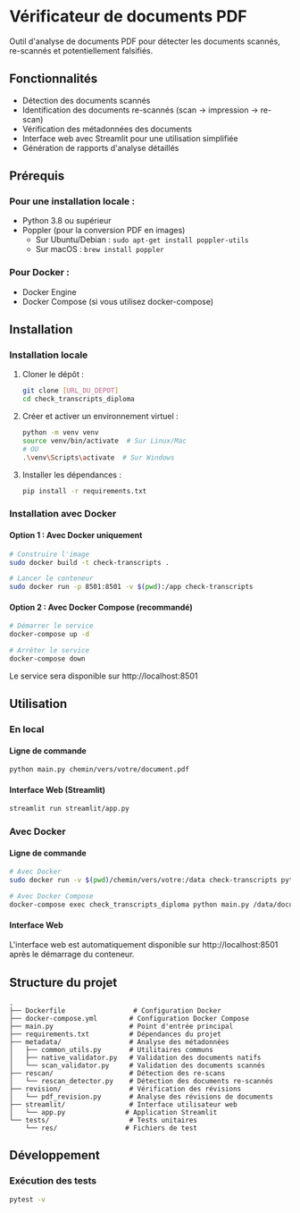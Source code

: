 # Vérificateur de documents PDF

Outil d'analyse de documents PDF pour détecter les documents scannés, re-scannés et potentiellement falsifiés.

## Fonctionnalités

- Détection des documents scannés
- Identification des documents re-scannés (scan -> impression -> re-scan)
- Vérification des métadonnées des documents
- Interface web avec Streamlit pour une utilisation simplifiée
- Génération de rapports d'analyse détaillés

## Prérequis

### Pour une installation locale :
- Python 3.8 ou supérieur
- Poppler (pour la conversion PDF en images)
  - Sur Ubuntu/Debian : `sudo apt-get install poppler-utils`
  - Sur macOS : `brew install poppler`

### Pour Docker :
- Docker Engine
- Docker Compose (si vous utilisez docker-compose)

## Installation

### Installation locale

1. Cloner le dépôt :
   ```bash
   git clone [URL_DU_DEPOT]
   cd check_transcripts_diploma
   ```

2. Créer et activer un environnement virtuel :
   ```bash
   python -m venv venv
   source venv/bin/activate  # Sur Linux/Mac
   # OU
   .\venv\Scripts\activate  # Sur Windows
   ```

3. Installer les dépendances :
   ```bash
   pip install -r requirements.txt
   ```

### Installation avec Docker

#### Option 1 : Avec Docker uniquement

```bash
# Construire l'image
sudo docker build -t check-transcripts .

# Lancer le conteneur
sudo docker run -p 8501:8501 -v $(pwd):/app check-transcripts
```

#### Option 2 : Avec Docker Compose (recommandé)

```bash
# Démarrer le service
docker-compose up -d

# Arrêter le service
docker-compose down
```

Le service sera disponible sur http://localhost:8501


## Utilisation

### En local

#### Ligne de commande

```bash
python main.py chemin/vers/votre/document.pdf
```

#### Interface Web (Streamlit)

```bash
streamlit run streamlit/app.py
```

### Avec Docker

#### Ligne de commande

```bash
# Avec Docker
sudo docker run -v $(pwd)/chemin/vers/votre:/data check-transcripts python main.py /data/document.pdf

# Avec Docker Compose
docker-compose exec check_transcripts_diploma python main.py /data/document.pdf
```

#### Interface Web

L'interface web est automatiquement disponible sur http://localhost:8501 après le démarrage du conteneur.

## Structure du projet

```
.
├── Dockerfile                 # Configuration Docker
├── docker-compose.yml        # Configuration Docker Compose
├── main.py                   # Point d'entrée principal
├── requirements.txt          # Dépendances du projet
├── metadata/                 # Analyse des métadonnées
│   ├── common_utils.py       # Utilitaires communs
│   ├── native_validator.py   # Validation des documents natifs
│   └── scan_validator.py     # Validation des documents scannés
├── rescan/                   # Détection des re-scans
│   └── rescan_detector.py    # Détection des documents re-scannés
├── revision/                 # Vérification des révisions
│   └── pdf_revision.py       # Analyse des révisions de documents
├── streamlit/                # Interface utilisateur web
│   └── app.py               # Application Streamlit
└── tests/                    # Tests unitaires
    └── res/                 # Fichiers de test
```

## Développement

### Exécution des tests

```bash
pytest -v
```

